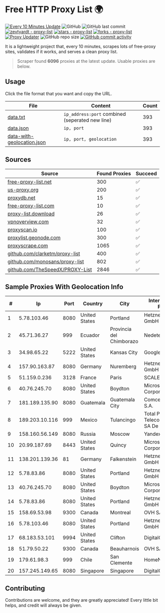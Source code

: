 
# Free HTTP Proxy List 🌍

[![Every 10 Minutes Update](https://github.com/mertguvencli/http-proxy-list/actions/workflows/main.yml/badge.svg?branch=main)](https://github.com/mertguvencli/http-proxy-list/actions/workflows/main.yml)
![GitHub](https://img.shields.io/github/license/mertguvencli/http-proxy-list)
![GitHub last commit](https://img.shields.io/github/last-commit/mertguvencli/http-proxy-list)
[![zevtyardt - proxy-list](https://img.shields.io/static/v1?label=zevtyardt&message=proxy-list&color=blue&logo=github)](https://github.com/zevtyardt/proxy-list "Go to GitHub repo")
[![stars - proxy-list](https://img.shields.io/github/stars/zevtyardt/proxy-list?style=social)](https://github.com/zevtyardt/proxy-list)
[![forks - proxy-list](https://img.shields.io/github/forks/zevtyardt/proxy-list?style=social)](https://github.com/zevtyardt/proxy-list)
[![Proxy Updater](https://github.com/zevtyardt/proxy-list/workflows/Proxy%20Updater/badge.svg)](https://github.com/zevtyardt/proxy-list/actions?query=workflow:"Proxy+Updater")
![GitHub repo size](https://img.shields.io/github/repo-size/zevtyardt/proxy-list)
[![GitHub commit activity](https://img.shields.io/github/commit-activity/m/zevtyardt/proxy-list?logo=commits)](https://github.com/zevtyardt/proxy-list/commits/main)

It is a lightweight project that, every 10 minutes, scrapes lots of free-proxy sites, validates if it works, and serves a clean proxy list.

> Scraper found **6096** proxies at the latest update. Usable proxies are below.

## Usage

Click the file format that you want and copy the URL.

|File|Content|Count|
|----|-------|-----|
|[data.txt](https://raw.githubusercontent.com/mertguvencli/http-proxy-list/main/proxy-list/data.txt)|`ip_address:port` combined (seperated new line)|393|
|[data.json](https://raw.githubusercontent.com/mertguvencli/http-proxy-list/main/proxy-list/data.json)|`ip, port`|393|
|[data-with-geolocation.json](https://raw.githubusercontent.com/mertguvencli/http-proxy-list/main/proxy-list/data-with-geolocation.json)|`ip, port, geolocation`|393|

## Sources

|Source|Found Proxies|Succeed|
|------|-------------|-------|
|[free-proxy-list.net](https://free-proxy-list.net)|300|✅|
|[us-proxy.org](https://www.us-proxy.org)|200|✅|
|[proxydb.net](http://proxydb.net)|15|✅|
|[free-proxy-list.com](https://free-proxy-list.com/?page=&port=&type%5B%5D=http&type%5B%5D=https&up_time=0&search=Search)|10|✅|
|[proxy-list.download](https://www.proxy-list.download/HTTP)|26|✅|
|[vpnoverview.com](https://vpnoverview.com/privacy/anonymous-browsing/free-proxy-servers)|32|✅|
|[proxyscan.io](https://www.proxyscan.io)|100|✅|
|[proxylist.geonode.com](https://proxylist.geonode.com/api/proxy-list?limit=300&page=1&sort_by=lastChecked&sort_type=desc&protocols=http,https)|300|✅|
|[proxyscrape.com](https://api.proxyscrape.com/v2/?request=displayproxies&protocol=http&timeout=10000&country=all&ssl=all&anonymity=all)|1065|✅|
|[github.com/clarketm/proxy-list](https://raw.githubusercontent.com/clarketm/proxy-list/master/proxy-list-raw.txt)|400|✅|
|[github.com/monosans/proxy-list](https://raw.githubusercontent.com/monosans/proxy-list/main/proxies/http.txt)|802|✅|
|[github.com/TheSpeedX/PROXY-List](https://raw.githubusercontent.com/TheSpeedX/PROXY-List/master/http.txt)|2846|✅|


## Sample Proxies With Geolocation Info

|#|Ip|Port|Country|City|Internet Service Provider|
|-|--|----|-------|----|-------------------------|
|1|5.78.103.46|8080|United States|Portland|Hetzner Online GmbH|
|2|45.71.36.27|999|Ecuador|Provincia del Chimborazo|Nedetel S.A.|
|3|34.98.65.22|5222|United States|Kansas City|Google LLC|
|4|157.90.163.87|8080|Germany|Nuremberg|Hetzner Online GmbH|
|5|51.159.0.236|3128|France|Paris|SCALEWAY|
|6|40.76.245.70|8080|United States|Boydton|Microsoft Corporation|
|7|181.189.135.90|8080|Guatemala|Guatemala City|Comcel Guatemala S.A.|
|8|189.203.10.116|999|Mexico|Tulancingo|Total Play Telecomunicaciones SA De CV|
|9|158.160.56.149|8080|Russia|Moscow|Yandex.Cloud LLC|
|10|20.99.187.69|8443|United States|Quincy|Microsoft Corporation|
|11|138.201.139.36|81|Germany|Falkenstein|Hetzner Online GmbH|
|12|5.78.83.86|8080|United States|Portland|Hetzner Online GmbH|
|13|40.76.245.70|8080|United States|Boydton|Microsoft Corporation|
|14|5.78.83.86|8080|United States|Portland|Hetzner Online GmbH|
|15|158.69.53.98|9300|Canada|Montreal|OVH SAS|
|16|5.78.103.46|8080|United States|Portland|Hetzner Online GmbH|
|17|68.183.53.101|9994|United States|Clifton|DigitalOcean, LLC|
|18|51.79.50.22|9300|Canada|Beauharnois|OVH SAS|
|19|179.61.98.3|999|Chile|San Clemente|HomeNet LTDA|
|20|157.245.149.65|8080|Singapore|Singapore|DigitalOcean, LLC|



## Contributing

Contributions are welcome, and they are greatly appreciated! Every
little bit helps, and credit will always be given.

